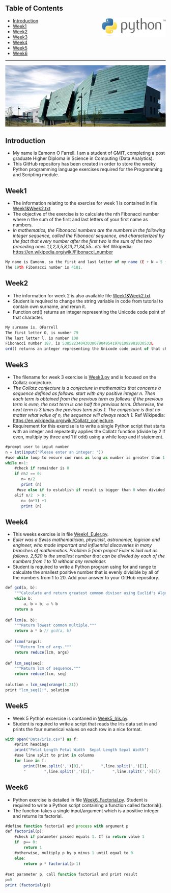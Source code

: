 
##  Table of Contents

<img  width=200 align="right" src="python.jpg">

- [Introduction](#introduction)
- [Week1](#week1)
- [Week2](#week2)
- [Week3](#week3)
- [Week4](#week4)
- [Week5](#week5)
- [Week6](#week6)

---
<img align="centre" src="GMIT.jpg">

## Introduction
- My name is Eamonn O Farrell. I am a student of GMIT, completing a post graduate Higher Diploma in Science in Computing (Data Analytics). 
- This GitHub repository has been created in order to store the weeky Python programming language exercises required for the Programming and Scripting module. 

## Week1 
- The information relating to the exercise for week 1 is contained in file [Week1&Week2.txt](./Week1&Week2.txt)
- The objective of the exercise is to calculate the nth Fibonacci number where n the sum of the first and last letters of your first name as numbers. 
- *In mathematics, the Fibonacci numbers are the numbers in the following integer sequence, called the Fibonacci sequence, and characterized by the fact that every number after the first two is the sum of the two preceding ones 1,1,2,3,5,8,13,21,34,55...etc* Ref Wikipedia: https://en.wikipedia.org/wiki/Fibonacci_number

```javascript
My name is Eamonn, so the first and last letter of my name (E + N = 5 + 14) give the number 19.  
The 19th Fibonacci number is 4181.
```

## Week2 
- The information for week 2 is also available file [Week1&Week2.txt](./Week1&Week2.txt)
- Student is required to change the string variable in code from tutorial to contain own surname, and rerun it. 
- Function ord() returns an integer representing the Unicode code point of that character.

```javascript
My surname is, OFarrell
The first letter O, is number 79
The last letter l, is number 108
Fibonacci number 187, is 538522340430300790495419781092981030533L
ord() returns an integer representing the Unicode code point of that character.
```

## Week3 
- The filename for week 3 exercise is [Week3.py](./Week3.py) and is focused on the Collatz conjecture. 
- *The Collatz conjecture is a conjecture in mathematics that concerns a sequence defined as follows: start with any positive integer n. Then each term is obtained from the previous term as follows: if the previous term is even, the next term is one half the previous term. Otherwise, the next term is 3 times the previous term plus 1. The conjecture is that no matter what value of n, the sequence will always reach 1.* Ref Wikipedia: https://en.wikipedia.org/wiki/Collatz_conjecture. 
- Requirement for this exercise is to write a single Python script that starts with an integer and repeatedly applies the Collatz function (divide by 2 if even, multiply by three and 1 if odd) using a while loop and if statement.

```javascript
#prompt user to input number
n = int(input("Please enter an integer: "))
#use while loop to ensure coe runs as long as number is greater than 1
while n>1:
    #check if remainder is 0
    if n%2 == 0:
       n= n/2
       print (n)
     #use else if to establish if result is bigger than 0 when divided by 2
    elif n/2  > 0:
       n= (n*3) +1
       print (n)
```

## Week4 
- This weeks exercise is in file [Week4_Euler.py](./Week4_Euler.py). 
- *Euler was a Swiss mathematician, physicist, astronomer, logician and engineer, who made important and influential discoveries in many branches of mathematics. Problem 5 from project Euler is laid out as follows. 2,520 is the smallest number that can be divided by each of the numbers from 1 to 10 without any remainder.* 
- Student is required to write a Python program using for and range to calculate the smallest positive number that is evenly divisible by all of the numbers from 1 to 20. Add your answer to your GitHub repository.

```javascript
def gcd(a, b):
    """Calculate and return greatest common divisor using Euclid's Algorithm."""
    while b:
        a, b = b, a % b
    return a

def lcm(a, b):
    """Return lowest common multiple."""
    return a * b // gcd(a, b)

def lcmm(*args):
    """Return lcm of args."""   
    return reduce(lcm, args)

def lcm_seq(seq):
    """Return lcm of sequence."""
    return reduce(lcm, seq)

solution = lcm_seq(xrange(1,21))
print "lcm_seq():", solution
```
## Week5 
- Week 5 Python excercise is contaned in [Week5_Iris.py](./Week5_Iris.py).
- Student is required to write a script that reads the Iris data set in and prints the four numerical values on each row in a nice format. 

```javascript
with open("Data/iris.csv") as f:
    #print headings
    print("Petal Length Petal Width  Sepal Length Sepal Width")
    #use line split to print in columns
    for line in f:
        print(line.split(',')[0],"        ",line.split(',')[1],
        "        ",line.split(',')[2],"        ",line.split(',')[3])
```

## Week6

- Python exercise is detailed in file [Week6_Factorial.py](./Week6_Factorial.py). Student is required to write a Python script containing a function called factorial(). 
- The function takes a single input/argument which is a positive integer and returns its factorial.

```javascript
#define function factorial and process with argument p
def factorial(p):
    #check if parameter passed equals 1. If so return value 1
    if  p== 0:
        return 1
    #otherwise, multiply p by p minus 1 until equal to 0 
    else:
        return p * factorial(p-1)

#set parameter p, call function factorial and print result
p=5
print (factorial(p))
```
